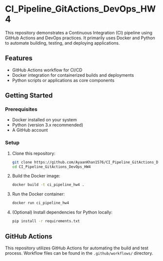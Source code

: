 ﻿# CI_Pipeline_GitActions_DevOps_HW4

This repository demonstrates a Continuous Integration (CI) pipeline using GitHub Actions and DevOps practices. It primarily uses Docker and Python to automate building, testing, and deploying applications.

## Features

- GitHub Actions workflow for CI/CD
- Docker integration for containerized builds and deployments
- Python scripts or applications as core components

## Getting Started

### Prerequisites

- Docker installed on your system
- Python (version 3.x recommended)
- A GitHub account

### Setup

1. Clone this repository:
    ```bash
    git clone https://github.com/AyaanKhan1576/CI_Pipeline_GitActions_DevOps_HW4.git
    cd CI_Pipeline_GitActions_DevOps_HW4
    ```

2. Build the Docker image:
    ```bash
    docker build -t ci_pipeline_hw4 .
    ```

3. Run the Docker container:
    ```bash
    docker run ci_pipeline_hw4
    ```

4. (Optional) Install dependencies for Python locally:
    ```bash
    pip install -r requirements.txt
    ```

## GitHub Actions

This repository utilizes GitHub Actions for automating the build and test process. Workflow files can be found in the `.github/workflows/` directory.
